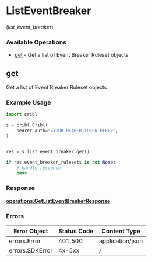 # ListEventBreaker
(*list_event_breaker*)

### Available Operations

* [get](#get) - Get a list of Event Breaker Ruleset objects

## get

Get a list of Event Breaker Ruleset objects

### Example Usage

```python
import cribl

s = cribl.Cribl(
    bearer_auth="<YOUR_BEARER_TOKEN_HERE>",
)


res = s.list_event_breaker.get()

if res.event_breaker_rulesets is not None:
    # handle response
    pass

```


### Response

**[operations.GetListEventBreakerResponse](../../models/operations/getlisteventbreakerresponse.md)**
### Errors

| Error Object     | Status Code      | Content Type     |
| ---------------- | ---------------- | ---------------- |
| errors.Error     | 401,500          | application/json |
| errors.SDKError  | 4x-5xx           | */*              |
